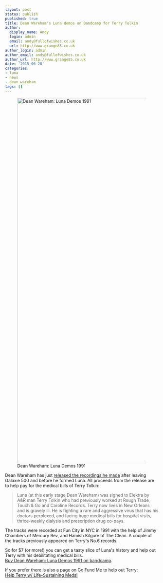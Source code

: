 ```yaml
---
layout: post
status: publish
published: true
title: Dean Wareham's Luna demos on Bandcamp for Terry Tolkin
author:
  display_name: Andy
  login: admin
  email: andy@fullofwishes.co.uk
  url: http://www.grange85.co.uk
author_login: admin
author_email: andy@fullofwishes.co.uk
author_url: http://www.grange85.co.uk
date: '2015-06-28'
categories:
- luna
- news
- dean wareham
tags: []
---
```

<p><figure class="caption aligncenter"><img src="https://f1.bcbits.com/img/a2686458761_10.jpg" width="1200" height="1200" alt="Dean Wareham: Luna Demos 1991" class /><figcaption class="caption-text"> Dean Wareham: Luna Demos 1991</figcaption></figure>
Dean Wareham has just <a href="https://luna.bandcamp.com/album/luna-demos-1991">released the recordings he made</a> after leaving Galaxie 500 and before he formed Luna. All proceeds from the release are to help pay for the medical bills of Terry Tolkin:</p>
<blockquote><p>
Luna (at this early stage Dean Wareham) was signed to Elektra by A&R man Terry Tolkin who had previously worked at Rough Trade, Touch & Go and Caroline Records. Terry now lives in New Orleans and is gravely ill. He is fighting a rare and aggressive virus that has his doctors perplexed, and facing huge medical bills for hospital visits, thrice-weekly dialysis and prescription drug co-pays.</p></blockquote>
<p>The tracks were recorded at Fun City in NYC in 1991 with the help of Jimmy Chambers of Mercury Rev, and Hamish Kilgore of The Clean. A couple of the tracks previously appeared on Terry's No.6 records.</p>
<p>So for $7 (or more!) you can get a tasty slice of Luna's history and help out Terry with his debilitating medical bills.<br />
<a href="https://luna.bandcamp.com/album/luna-demos-1991">Buy Dean Wareham: Luna Demos 1991 on bandcamp</a>.</p>
<p>If you prefer there is also a page on Go Fund Me to help out Terry:<br />
<a href="http://www.gofundme.com/xw8zazw">Help Terry w/ Life-Sustaining Meds!</a> </p>
